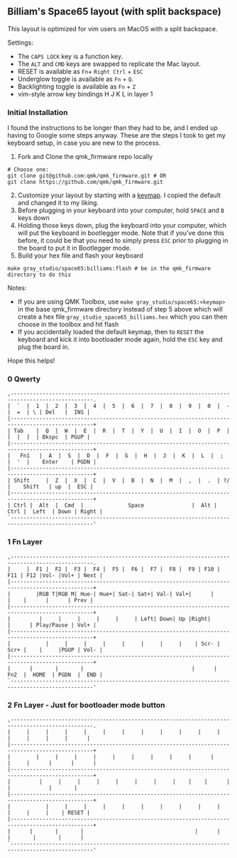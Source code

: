 ## Billiam's Space65 layout (with split backspace)

This layout is optimized for vim users on MacOS with a split backspace.

Settings:

* The `CAPS LOCK` key is a function key.
* The `ALT` and `CMD` keys are swapped to replicate the Mac layout.
* RESET is available as `Fn`+ `Right Ctrl` + `ESC`
* Underglow toggle is available as `Fn` + `Q`.
* Backlighting toggle is available as `Fn` + `Z`
* vim-style arrow key bindings H J K L in layer 1

### Initial Installation

I found the instructions to be longer than they had to be, and I ended up having to Google some steps anyway. These are the steps I took to get my keyboard setup, in case you are new to the process.

1. Fork and Clone the qmk_firmware repo locally
```
# Choose one:
git clone git@github.com:qmk/qmk_firmware.git # OR
git clone https://github.com/qmk/qmk_firmware.git
```
2. Customize your layout by starting with a [keymap](https://github.com/qmk/qmk_firmware/tree/master/keyboards/gray_studio/space65/keymaps). I copied  the default and changed it to my liking.
3. Before plugging in your keyboard into your computer, hold `SPACE` and `B` keys down
4. Holding those keys down, plug the keyboard into your computer, which will put the keyboard in bootlegger mode. Note that if you've done this before, it could be that you need to simply press `ESC` prior to plugging in the board to put it in Bootlegger mode.
5. Build your hex file and flash your keyboard
```
make gray_studio/space65:billiams:flash # be in the qmk_firmware directory to do this
```

Notes:
- If you are using QMK Toolbox, use `make gray_studio/space65:<keymap>` in the base qmk_firmware directory instead of step 5 above which will create a hex file `gray_studio_space65_billiams.hex` which you can then choose in the toolbox and hit flash
- If you accidentally loaded the default keymap, then to `RESET` the keyboard and kick it into bootloader mode again, hold the `ESC` key and plug the board in.

Hope this helps!

### 0 Qwerty
```
,------------------------------------------------------------------------------------------------.
|  `  |  1  |  2  |  3  |  4  |  5  |  6  |  7  |  8  |  9  |  0  |  -  |  =  | \ | Del   |  INS |
|------------------------------------------------------------------------------------------------+
| Tab    |  Q  |  W  |  E  |  R  |  T  |  Y  |  U  |  I  |  O  |  P  |  [  |  ]  | Bkspc  | PGUP |
|------------------------------------------------------------------------------------------------+
|   Fn1   |  A  |  S  |  D  |  F  |  G  |  H  |  J  |  K  |  L  |  ;  |  '  |    Enter    | PGDN |
|------------------------------------------------------------------------------------------------+
| Shift     |  Z  |  X  |  C  |  V  |  B  |  N  |  M  |  ,  |  .  | ?/ |    Shift   | up  |  ESC |
|------------------------------------------------------------------------------------------------+
| Ctrl |  Alt  |  Cmd  |              Space               |  Alt |  Ctrl |  Left  | Down | Right |
`------------------------------------------------------------------------------------------------'
```

### 1 Fn Layer
```
,------------------------------------------------------------------------------------------------.
|     |  F1 |  F2 |  F3 |  F4 |  F5 |  F6 |  F7 |  F8 |  F9 | F10 | F11 | F12 |Vol- |Vol+ | Next |
|------------------------------------------------------------------------------------------------+
|        |RGB T|RGB M| Hue-| Hue+| Sat-| Sat+| Val-| Val+|      |      |    |      |      | Prev |
|------------------------------------------------------------------------------------------------+
|         |     |     |     |     |     | Left| Down| Up |Right|      |      | Play/Pause | Vol+ |
|------------------------------------------------------------------------------------------------+
|           |     |     |     |     |     |     |     |    | Scr- | Scr+ |    |     |PGUP | Vol- |
|------------------------------------------------------------------------------------------------+
|      |       |       |                                  |      |  Fn2  |  HOME  | PGDN  |  END |
`------------------------------------------------------------------------------------------------'
```

### 2 Fn Layer - Just for bootloader mode button
```
,------------------------------------------------------------------------------------------------.
|     |     |     |     |     |     |     |     |     |     |     |     |     |     |     |      |
|------------------------------------------------------------------------------------------------+
|        |     |     |     |     |     |     |     |     |      |     |     |      |      |      |
|------------------------------------------------------------------------------------------------+
|         |     |     |     |     |     |     |     |    |    |      |      |            |       |
|------------------------------------------------------------------------------------------------+
|           |     |     |     |     |     |     |     |     |     |     |     |     |    | RESET |
|------------------------------------------------------------------------------------------------+
|      |       |       |                                   |      |       |       |       |      |
`------------------------------------------------------------------------------------------------'
```
